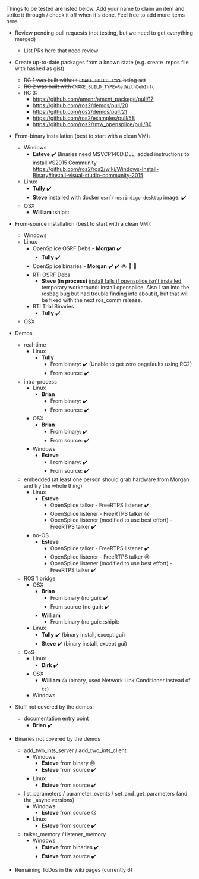 Things to be tested are listed below.
Add your name to claim an item and strike it through / check it off when it's done.
Feel free to add more items here.

* Review pending pull requests (not testing, but we need to get everything merged)
  * List PRs here that need review

* Create up-to-date packages from a known state (e.g. create .repos file with hashed as gist)
  * ~~RC 1 was built without `CMAKE_BUILD_TYPE` being set~~
  * ~~RC 2 was built with `CMAKE_BUILD_TYPE=RelWithDebInfo`~~
  * RC 3:
    * https://github.com/ament/ament_package/pull/17
    * https://github.com/ros2/demos/pull/20
    * https://github.com/ros2/demos/pull/21
    * https://github.com/ros2/examples/pull/58
    * https://github.com/ros2/rmw_opensplice/pull/80
* From-binary installation (best to start with a clean VM):
  * Windows
      * **Esteve** :heavy_check_mark: Binaries need MSVCP140D.DLL, added instructions to install VS2015 Community https://github.com/ros2/ros2/wiki/Windows-Install-Binary#install-visual-studio-community-2015 
  * Linux
    * **Tully** :heavy_check_mark:
    * **Steve** installed with docker `osrf/ros:indigo-desktop` image. :heavy_check_mark:
  * OSX
      * **William** :shipit: 
* From-source installation (best to start with a clean VM):
  * Windows
  * Linux
    * OpenSplice OSRF Debs - **Morgan** :heavy_check_mark:
      * **Tully** :heavy_check_mark:
    * OpenSplice binaries - **Morgan** :heavy_check_mark: :heavy_check_mark: :bike: :chicken: :fork_and_knife: 
    * RTI OSRF Debs
      * **Steve (in process)** [install fails if opensplice isn't installed](https://github.com/ros2/rmw_opensplice/issues/79), temporary workaround: install opensplice. Also I ran into the rosbag bug but had trouble finding info about it, but that will be fixed with the next ros_comm release.
    * RTI Trial Binaries
      * **Tully** :heavy_check_mark:
  * OSX
* Demos:
  * real-time
    * Linux
      * **Tully**
        * From binary: :heavy_check_mark: (Unable to get zero pagefaults using RC2)
        * From source: :heavy_check_mark:
  * intra-process
    * Linux
      * **Brian**
        * From binary: :heavy_check_mark: 
        * From source: :heavy_check_mark: 
    * OSX
      * **Brian**
        * From binary: :heavy_check_mark: 
        * From source: :heavy_check_mark: 
    * Windows
      * **Esteve**
        * From binary: :heavy_check_mark: 
        * From source: :heavy_check_mark: 
  * embedded (at least one person should grab hardware from Morgan and try the whole thing)
    * Linux
      * **Esteve**
        * OpenSplice talker - FreeRTPS listener :heavy_check_mark: 
        * OpenSplice listener - FreeRTPS talker :cry:
        * OpenSplice listener (modified to use best effort) - FreeRTPS talker :heavy_check_mark:  
    * no-OS
      * **Esteve**
        * OpenSplice talker - FreeRTPS listener :heavy_check_mark: 
        * OpenSplice listener - FreeRTPS talker :cry:
        * OpenSplice listener (modified to use best effort) - FreeRTPS talker :heavy_check_mark:  
  * ROS 1 bridge
    * OSX
      * **Brian**
        * From binary (no gui): :heavy_check_mark: 
        * From source (no gui): :heavy_check_mark: 
      * **William**
        * From binary (no gui): :shipit: 
    * Linux
      * **Tully** :heavy_check_mark: (binary install, except gui)
      * **Steve** :heavy_check_mark: (binary install, except gui)
  * QoS
    * Linux
      * **Dirk** :heavy_check_mark: 
    * OSX
      * **William** :+1: (binary, used Network Link Conditioner instead of `tc`)
    * Windows
* Stuff not covered by the demos:
  * documentation entry point
    * **Brian** :heavy_check_mark: 
* Binaries not covered by the demos
  * add_two_ints_server / add_two_ints_client
    * Windows
      * **Esteve** from binary :cry: 
      * **Esteve** from source :heavy_check_mark: 
    * Linux
      * **Esteve** from source :heavy_check_mark: 
  * list_parameters / parameter_events / set_and_get_parameters (and the _async versions)
    * Windows
      * **Esteve** from source :cry:
    * Linux
      * **Esteve** from source :heavy_check_mark: 
  * talker_memory / listener_memory
    * Windows
      * **Esteve** from binaries :heavy_check_mark: 
      * **Esteve** from source :heavy_check_mark: 
* Remaining ToDos in the wiki pages (currently 6)